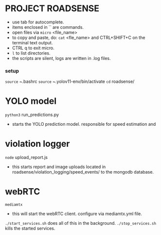 # PROJECT ROADSENSE
* use tab for autocomplete.
* items enclosed in `` are commands.
* open files via `micro` <file_name>
* to copy and paste, do: `cat` <fle_name> and CTRL+SHIFT+C on the terminal text output.
* CTRL q to exit micro.
* `l` to list directories.
* the scripts are silent, logs are written in .log files.

### setup
`source` ~.bashrc
`source` ~.yolov11-env/bin/activate
`cd` roadsense/

# YOLO model
`python3` run_predictions.py
- starts the YOLO prediction model. responsible for speed estimation and 

# violation logger
`node` upload_report.js
- this starts report and image uploads located in roadsense/violation_logging/speed_events/ to the mongodb database.

# webRTC
`mediamtx`
- this will start the webRTC client. configure via mediamtx.yml file.

`./start_services.sh` does all of this in the background.
`./stop_services.sh` kills the started services.
